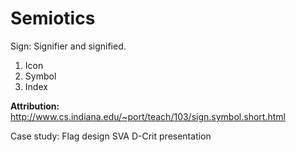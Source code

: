 # Semiotics

Sign: Signifier and signified.

1. Icon
2. Symbol
3. Index

**Attribution:**
http://www.cs.indiana.edu/~port/teach/103/sign.symbol.short.html

Case study: Flag design
SVA D-Crit presentation